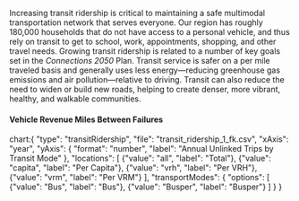 Increasing transit ridership is critical to maintaining a safe multimodal transportation network that serves everyone. Our region has roughly 180,000 households that do not have access to a personal vehicle, and thus rely on transit to get to school, work, appointments, shopping, and other travel needs. Growing transit ridership is related to a number of key goals set in the _Connections 2050_ Plan. Transit service is safer on a per mile traveled basis and generally uses less energy—reducing greenhouse gas emissions and air pollution—relative to driving. Transit can also reduce the need to widen or build new roads, helping to create denser, more vibrant, healthy, and walkable communities.

#### Vehicle Revenue Miles Between Failures

chart:{
"type": "transitRidership",
"file": "transit_ridership_1_fk.csv",
"xAxis": "year",
"yAxis": {
"format": "number",
"label": "Annual Unlinked Trips by Transit Mode"
},
"locations": [
{"value": "all", "label": "Total"},
{"value": "capita", "label": "Per Capita"},
{"value": "vrh", "label": "Per VRH"},
{"value": "vrm", "label": "Per VRM"}
],
"transportModes": {
"options": [
{"value": "Bus", "label": "Bus"},
{"value": "Busper", "label": "Busper"}
]
}
}
